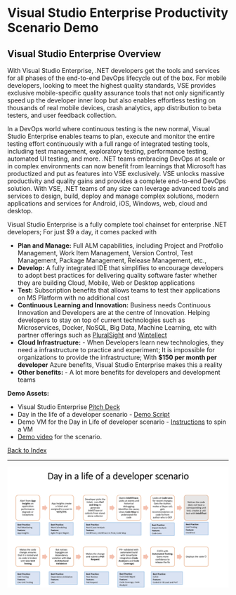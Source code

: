 # Visual Studio Enterprise Productivity Scenario Demo

## <a name="vsentoverview"></a>Visual Studio Enterprise Overview

With Visual Studio Enterprise, .NET developers get the tools and services for all phases of the end-to-end DevOps lifecycle out of the box. For mobile developers, looking to meet the highest quality standards, VSE provides exclusive mobile-specific quality assurance tools that not only significantly speed up the developer inner loop but also enables effortless testing on thousands of real mobile devices, crash analytics, app distribution to beta testers, and user feedback collection.

In a DevOps world where continuous testing is the new normal, Visual Studio Enterprise enables teams to plan, execute and monitor the entire testing effort continuously with a full range of integrated testing tools, including test management, exploratory testing, performance testing, automated UI testing, and more. .NET teams embracing DevOps at scale or in complex environments can now benefit from learnings that Microsoft has productized and put as features into VSE exclusively. VSE unlocks massive productivity and quality gains and provides a complete end-to-end DevOps solution. With VSE, .NET teams of any size can leverage advanced tools and services to design, build, deploy and manage complex solutions, modern applications and services for Android, iOS, Windows, web, cloud and desktop.

Visual Studio Enterprise is a fully complete tool chainset for enterprise .NET developers; For just $9 a day, it comes packed with    
- **Plan and Manage:** Full ALM capabilities, including Project and Protfolio Management, Work Item Management, Version Control, Test Management, Package Management, Release Management, etc.,
- **Develop:** A fully integrated IDE that simplifies to encourage developers to adopt best practices for delivering quality software faster whether they are building Cloud, Mobile, Web or Desktop applications
- **Test:** Subscription benefits that allows teams to test their applications on MS Platform with no additional cost
- **Continuous Learning and Innovation:** Business needs Continuous Innovation and Developers are at the centre of Innovation. Helping developers to stay on top of current technologies such as Microservices, Docker, NoSQL, Big Data, Machine Learning, etc with partner offerings such as [PluralSight]() and [Wintellect]()
- **Cloud Infrastructure:** - When Developers learn new technologies, they need a infrastructure to practice and experiment; It is impossible for organizations to provide the infrastructure; With **$150 per month per developer** Azure benefits, Visual Studio Enterprise makes this a reality
- **Other benefits:**  - A lot more benefits for developers and development teams

**Demo Assets:**   
- Visual Studio Enterprise [Pitch Deck]()
- Day in the life of a developer scenario - [Demo Script](DayInTheLife/)
- Demo VM for the Day in Life of developer scenario - [Instructions](../../demovm) to spin a VM
- [Demo video](https://microsoft.sharepoint.com/teams/DevOpsMarketing55/_layouts/15/guestaccess.aspx?guestaccesstoken=uBbJOwWt4ofuuSEu+QO1ZzdVRuOxQ4DRSQ2cy1mcdpA=&docid=2_03103210ae666426797ec57b009431bcb&rev=1) for the scenario.

[Back to Index](#index)

----------
<img src="images/VSE_Prod_Scenario.png">


